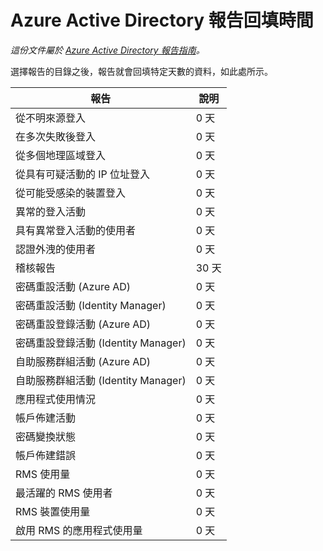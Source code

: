 <properties
   pageTitle="Azure Active Directory 報告回填時間 | Microsoft Azure"
   description="在您的 Azure Active Directory 中顯示針對先前報告的事件所花費的時間長度"
   services="active-directory"
   documentationCenter=""
   authors="kenhoff"
   manager="mbaldwin"
   editor=""/>

<tags
   ms.service="active-directory"
   ms.devlang="na"
   ms.topic="article"
   ms.tgt_pltfrm="na"
   ms.workload="identity"
   ms.date="12/07/2015"
   ms.author="kenhoff"/>

# Azure Active Directory 報告回填時間

*這份文件屬於 [Azure Active Directory 報告指南](active-directory-reporting-guide.md)。*

選擇報告的目錄之後，報告就會回填特定天數的資料，如此處所示。

報告                                                  | 說明
------------------------------------------------------- | -----------
從不明來源登入                           | 0 天
在多次失敗後登入                        | 0 天
從多個地理區域登入                      | 0 天
從具有可疑活動的 IP 位址登入     | 0 天
從可能受感染的裝置登入                 | 0 天
異常的登入活動                              | 0 天
具有異常登入活動的使用者                   | 0 天
認證外洩的使用者                           | 0 天
稽核報告                                            | 30 天
密碼重設活動 (Azure AD)                      | 0 天
密碼重設活動 (Identity Manager)              | 0 天
密碼重設登錄活動 (Azure AD)         | 0 天
密碼重設登錄活動 (Identity Manager) | 0 天
自助服務群組活動 (Azure AD)                 | 0 天
自助服務群組活動 (Identity Manager)         | 0 天
應用程式使用情況                                       | 0 天
帳戶佈建活動                           | 0 天
密碼變換狀態                                | 0 天
帳戶佈建錯誤                             | 0 天
RMS 使用量                                               | 0 天
最活躍的 RMS 使用者                                   | 0 天
RMS 裝置使用量                                        | 0 天
啟用 RMS 的應用程式使用量                           | 0 天


